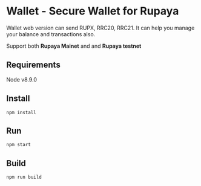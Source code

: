 # Wallet - Secure Wallet for Rupaya
Wallet web version can send RUPX, RRC20, RRC21. It can help you manage your balance and transactions also.

Support both **Rupaya Mainet** and and **Rupaya testnet**

## Requirements
Node v8.9.0

## Install
`npm install`

## Run
`npm start`

## Build
`npm run build`
